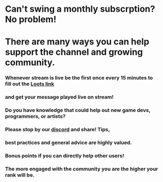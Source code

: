 
# Can't swing a monthly subscrption? No problem! 
# There are many ways you can help support the channel and growing community. 



### Whenever stream is live be the first once every 15 minutes to fill out the [Loots link](https://loots.com/badgerdox)
### and get your message played live on stream!



### Do you have knowledge that could help out new game devs, programmers, or artists? 
### Please stop by our [discord](https://discord.gg/hDXemwA) and share! Tips, 
### best practices and general advice are highly valued. 
### Bonus points if you can directly help other users!

### The more engaged with the community you are the higher your rank will be.
